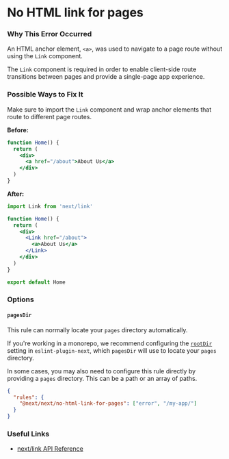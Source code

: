 # No HTML link for pages

### Why This Error Occurred

An HTML anchor element, `<a>`, was used to navigate to a page route without using the `Link` component.

The `Link` component is required in order to enable client-side route transitions between pages and provide a single-page app experience.

### Possible Ways to Fix It

Make sure to import the `Link` component and wrap anchor elements that route to different page routes.

**Before:**

```jsx
function Home() {
  return (
    <div>
      <a href="/about">About Us</a>
    </div>
  )
}
```

**After:**

```jsx
import Link from 'next/link'

function Home() {
  return (
    <div>
      <Link href="/about">
        <a>About Us</a>
      </Link>
    </div>
  )
}

export default Home
```

### Options

#### `pagesDir`

This rule can normally locate your `pages` directory automatically.

If you're working in a monorepo, we recommend configuring the [`rootDir`](/docs/basic-features/eslint.md#rootDir) setting in `eslint-plugin-next`, which `pagesDir` will use to locate your `pages` directory.

In some cases, you may also need to configure this rule directly by providing a `pages` directory. This can be a path or an array of paths.

```json
{
  "rules": {
    "@next/next/no-html-link-for-pages": ["error", "/my-app/"]
  }
}
```

### Useful Links

- [next/link API Reference](https://nextjs.org/docs/api-reference/next/link)
